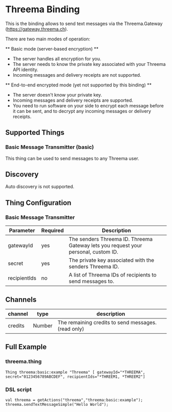 # Threema Binding

This is the binding allows to send text messages via the Threema.Gateway (https://gateway.threema.ch).

There are two main modes of operation:

** Basic mode (server-based encryption) **

* The server handles all encryption for you.
* The server needs to know the private key associated with your Threema API identity.
* Incoming messages and delivery receipts are not supported.

** End-to-end encrypted mode (yet not supported by this binding) **

* The server doesn't know your private key.
* Incoming messages and delivery receipts are supported.
* You need to run software on your side to encrypt each message before it can be sent, and to decrypt any incoming messages or delivery receipts.

## Supported Things

### Basic Message Transmitter (basic)
This thing can be used to send messages to any Threema user.

## Discovery

Auto discovery is not supported.

## Thing Configuration

### Basic Message Transmitter

| Parameter    | Required | Description |
|--------------|----------|-------------|
| gatewayId    | yes      | The senders Threema ID. Threema Gateway lets you request your personal, custom ID. |
| secret       | yes      | The private key associated with the senders Threema ID. |
| recipientIds | no       | A list of Threema IDs of recipients to send messages to. |

## Channels

| channel  | type   | description                  |
|----------|--------|------------------------------|
| credits  | Number | The remaining credits to send messages. (read only) |

## Full Example

### threema.thing
```
Thing threema:basic:example "Threema" [ gatewayId="*THREEMA", secret="0123456789ABCDEF", recipientIds="*THREEM1, *THREEM2"]
```

### DSL script
```
val threema = getActions("threema","threema:basic:example");
threema.sendTextMessageSimple("Hello World");
```